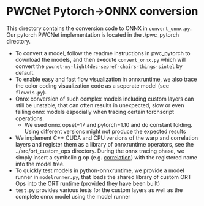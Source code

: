 # PWCNet Pytorch->ONNX conversion

This directory contains the conversion code to ONNX in `convert_onnx.py`.
Our pytorch PWCNet implementation is located in the ./pwc_pytorch directory. 

- To convert a model, follow the readme instructions in pwc_pytorch to download the models, and then execute `convert_onnx.py` which will convert the `pwcnet-my-light4dec-sepref-chairs-things-sintel` by default.
- To enable easy and fast flow visualization in onnxruntime, we also trace the color coding visualization code as a seperate model (see `flowvis.py`).
- Onnx conversion of such complex models including custom layers can still be unstable, that can often results in unexpected, slow or even failing onnx models especially when tracing certain torchscript operations.
  - We used onnx opset=17 and pytorch=1.10 and do constant folding. Using different versions might not produce the expected results 
- We implement C++ CUDA and CPU versions of the warp and correlation layers and register them as a library of onnxruntime operators, see the ../src/ort_custom_ops directory. During the onnx tracing phase, we simply insert a symbolic g.op (e.g. [correlation](https://github.com/MaxReimann/video-stream-consistency/blob/main/model-conversion/pwc_pytorch/pwcnet.py#L137)) with the registered name into the model tree.
- To quickly test models in python-onnxruntime, we provide a model runner in `modelrunner.py`, that loads the shared library of custom ORT Ops into the ORT runtime (provided they have been built)
- `test.py` provides various tests for the custom layers as well as the complete onnx model using the model runner
